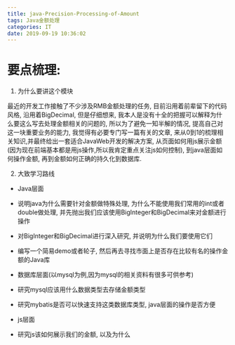 ```yaml
---
title: java-Precision-Processing-of-Amount
tags: Java金额处理
categories: IT
date: 2019-09-19 10:36:02
---
```


# 要点梳理:

1. 为什么要讲这个模块

最近的开发工作接触了不少涉及RMB金额处理的任务, 目前沿用着前辈留下的代码风格, 沿用着BigDecimal, 但是仔细想来, 我本人是没有十全的把握可以解释为什么要这么写去处理金额相关的问题的, 所以为了避免一知半解的情况, 提高自己对这一块重要业务的能力, 我觉得有必要专门写一篇有关的文章, 来从0到1的梳理相关知识,并最终给出一套适合JavaWeb开发的解决方案, 从页面如何用js展示金额(因为现在前端基本都是用js操作,所以我肯定重点关注js如何控制), 到java层面如何操作金额, 再到金额如何正确的持久化到数据库.

2. 大致学习路线

 - Java层面

 - 说明java为什么需要针对金额做特殊处理, 为什么不能使用我们常用的int或者double做处理, 并先抛出我们应该使用BigInteger和BigDecimal来对金额进行操作

 - 对BigInteger和BigDecimal进行深入研究, 并说明为什么我们要使用它们

 - 编写一个简易demo或者轮子, 然后再去寻找市面上是否存在比较有名的操作金额的Java库

 - 数据库层面(以mysql为例,因为mysql的相关资料有很多可供参考)

 - 研究mysql应该用什么数据类型去存储金额类型

 - 研究mybatis是否可以快速支持这类数据库类型, java层面的操作是否方便

 - js层面
 
 - 研究js该如何展示我们的金额, 以及为什么



